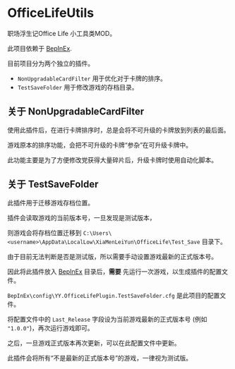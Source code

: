 # OfficeLifeUtils
职场浮生记Office Life 小工具类MOD。

此项目依赖于 [BepInEx](https://github.com/BepInEx/BepInEx).

目前项目分为两个独立的插件。

- `NonUpgradableCardFilter` 用于优化对于卡牌的排序。
- `TestSaveFolder` 用于修改游戏的存档目录。

## 关于 NonUpgradableCardFilter

使用此插件后，在进行卡牌排序时，总是会将不可升级的卡牌放到列表的最后面。

游戏原本的排序功能，会把不可升级的卡牌“参杂”在可升级卡牌中。

此功能主要是为了方便修改党获得大量碎片后，升级卡牌时使用自动化脚本。

## 关于 TestSaveFolder

此插件用于迁移游戏存档位置。

插件会读取游戏的当前版本号，一旦发现是测试版本，

则游戏会将存档位置迁移到 `C:\Users\<username>\AppData\LocalLow\XiaMenLeiYun\OfficeLife\Test_Save` 目录下。

由于目前无法判断是否是测试版，所以需要手动设置游戏最新的正式版本号。

因此将此插件放入 [BepInEx](https://github.com/BepInEx/BepInEx) 目录后，**需要** 先运行一次游戏，以生成插件的配置文件。

`BepInEx\config\YY.OfficeLifePlugin.TestSaveFolder.cfg` 是此项目的配置文件。

将配置文件中的 `Last_Release` 字段设为当前游戏最新的正式版本号 (例如 `"1.0.0"`)，再次运行游戏即可。

之后，一旦游戏正式版本再次更新，可以在此配置文件中更新。

此插件会将所有“不是最新的正式版本号”的游戏，一律视为测试版。



